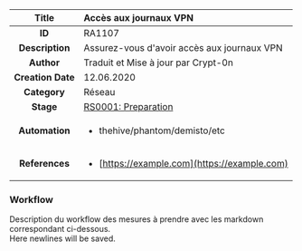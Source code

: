 | Title                       | Accès aux journaux VPN         |
|:---------------------------:|:--------------------|
| **ID**                      | RA1107            |
| **Description**             | Assurez-vous d'avoir accès aux journaux VPN   |
| **Author**                  | Traduit et Mise à jour par Crypt-0n       |
| **Creation Date**           | 12.06.2020 |
| **Category**                | Réseau      |
| **Stage**                   |[RS0001: Preparation](../Response_Stages/RS0001.md)| 
| **Automation** |<ul><li>thehive/phantom/demisto/etc</li></ul>|
| **References** |<ul><li>[https://example.com](https://example.com)</li></ul>|

### Workflow

Description du workflow des mesures à prendre avec les markdown correspondant ci-dessous.  
Here newlines will be saved.  
